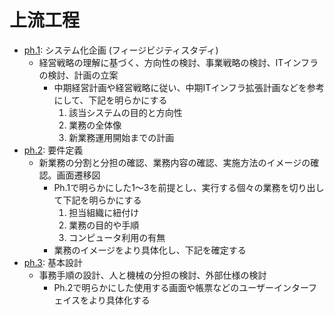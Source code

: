 # 上流工程

* [ph.1](ph_01): システム化企画 (フィージビジティスタディ)
    * 経営戦略の理解に基づく、方向性の検討、事業戦略の検討、ITインフラの検討、計画の立案
        * 中期経営計画や経営戦略に従い、中期ITインフラ拡張計画などを参考にして、下記を明らかにする
            1. 該当システムの目的と方向性
            2. 業務の全体像
            3. 新業務運用開始までの計画
* [ph.2](ph_02): 要件定義
    * 新業務の分割と分担の確認、業務内容の確認、実施方法のイメージの確認。画面遷移図
        * Ph.1で明らかにした1〜3を前提とし、実行する個々の業務を切り出して下記を明らかにする
            1. 担当組織に紐付け
            2. 業務の目的や手順
            3. コンピュータ利用の有無
        * 業務のイメージをより具体化し、下記を確定する
* [ph.3](ph_03): 基本設計
    * 事務手順の設計、人と機械の分担の検討、外部仕様の検討
        * Ph.2で明らかにした使用する画面や帳票などのユーザーインターフェイスをより具体化する

